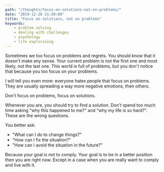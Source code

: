 ```yaml
---
path: "/thoughts/focus-on-solutions-not-on-problems/"
date: "2019-12-26 21:30:00"
title: "Focus on solutions, not on problems"
keywords:
    - problem solving
    - dealing with challenges
    - psychology
    - life explorining
---
```


Sometimes we too focus on problems and regrets. You should know that it doesn't make any sense.
Your current problem is not the first one and most likely, not the last one. This world is full of problems, but you don't notice that because you too focus on your problems.

I will tell you even more: everyone hates people that focus on problems. They are usually spreading a way more negative emotions, then others.

Don't focus on problems, focus on solutions.

Whenever you are, you should try to find a solution. Don't spend too much time asking "why this happened to me?" and "why my life is so hard?". These are the wrong questions.

You better ask:

- "What can I do to change things?"
- "How can I fix the situation?"
- "How can I avoid the situation in the future?"

Because your goal is not to comply. Your goal is to be in a better position then you are right now. Except in a case when you are really want to comply and live with it.
